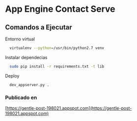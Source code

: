 # App Engine Contact Serve

## Comandos a Ejecutar

Entorno virtual

```sh
  virtualenv --python=/usr/bin/python2.7 venv
```

Instalar dependecias

```sh
  sudo pip install -r requirements.txt -t lib
```

Deploy

```sh
  dev_appserver.py .
```

### Publicado en 
[https://gentle-post-198021.appspot.com](https://gentle-post-198021.appspot.com)